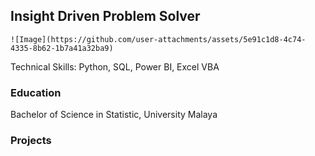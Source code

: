 ## Insight Driven Problem Solver 

    ![Image](https://github.com/user-attachments/assets/5e91c1d8-4c74-4335-8b62-1b7a41a32ba9)

Technical Skills: Python, SQL, Power BI, Excel VBA

### Education
Bachelor of Science in Statistic, University Malaya

### Projects
